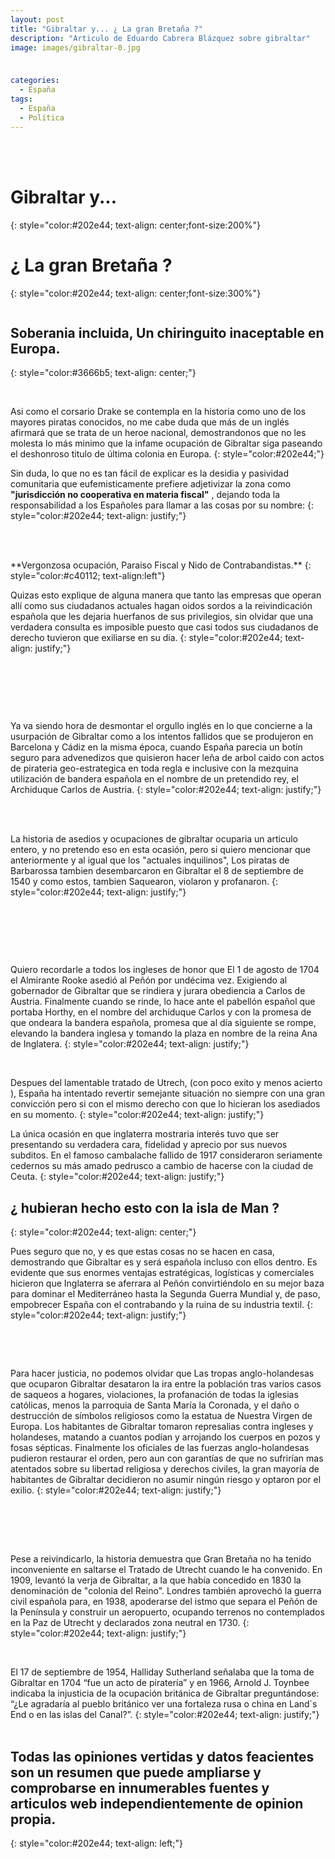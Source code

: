 ```yaml
---
layout: post
title: "Gibraltar y... ¿ La gran Bretaña ?"
description: "Articulo de Eduardo Cabrera Blázquez sobre gibraltar"
image: images/gibraltar-0.jpg


categories:
  - España
tags:
  - España
  - Política
---
```



<a name="inicio-articulo">
 <Br />
  <Br />


# Gibraltar y... 
{: style="color:#202e44;  text-align: center;font-size:200%"} 
# ¿ La gran Bretaña ?
{: style="color:#202e44;  text-align: center;font-size:300%"} 
 <figure style="width: 100%" class="align-center">
  <img src="/images/gibraltar-1.jpg" alt="">
  </figure> 

<style>
div {
	background-color: #7daf77
  text-align: justify;
  text-justify: inter-word;
  LINE-HEIGHT:1.6; 
}
</style>






##  Soberania incluida, Un chiringuito inaceptable en Europa.
{: style="color:#3666b5;  text-align: center;"} 

<figure style="width: 40%" class="align-right">
  <img src="/images/gibraltar-4.jpg" alt="">
  </figure> 
<br />
Asi como el corsario Drake se contempla en la historia como uno de los mayores piratas conocidos,  no me cabe duda que más de un inglés  afirmará que se trata de un heroe nacional, demostrandonos que no les molesta lo más minimo que la infame ocupación de Gibraltar siga paseando el deshonroso titulo de última colonia en Europa. 
{: style="color:#202e44;"} 



Sin duda, lo que no es tan fácil de explicar es la desidia y pasividad comunitaria que eufemisticamente prefiere adjetivizar la zona como **"jurisdicción no cooperativa en materia fiscal"**
, dejando toda la responsabilidad a los  Españoles para  llamar a las cosas por su nombre: 
{: style="color:#202e44;  text-align: justify;"} 

<figure style="width: 50%" class="align-left">
  <img src="/images/gibraltar-3.jpg" alt="">
  </figure> 


 <br />
  <br />
**Vergonzosa ocupación,
Paraiso Fiscal y
Nido de Contrabandistas.**
{: style="color:#c40112;  text-align:left"} 
 

Quizas esto explique de alguna manera que tanto las empresas que
operan allí como sus  ciudadanos actuales hagan oidos sordos a la reivindicación española que les dejaria huerfanos de sus privilegios, sin olvidar que una verdadera consulta es imposible puesto que casi todos sus ciudadanos de derecho tuvieron que exiliarse en su dia.
{: style="color:#202e44;  text-align: justify;"} 


<br />
<br />

<figure style="width: 50%" class="align-right">
  <img src="/images/gibraltar-5.jpg" alt="">
  </figure> 

<br />

Ya va siendo hora de desmontar el orgullo inglés en lo que concierne a la usurpación de Gibraltar como a los intentos fallidos que se produjeron en Barcelona y Cádiz en la misma época, cuando España parecia un botín seguro para advenedizos que quisieron hacer leña de arbol caido con actos de  pirateria geo-estrategica en toda regla e inclusive con la mezquina utilización de bandera española en el nombre de un pretendido rey, el Archiduque Carlos de Austria.
{: style="color:#202e44;  text-align: justify;"} 

<br />
<br />

La historia de asedios y ocupaciones de gibraltar ocuparia un articulo entero, y no pretendo
eso en esta ocasión, pero si quiero mencionar que anteriormente y al igual que los "actuales inquilinos",  Los piratas de Barbarossa tambien desembarcaron en Gibraltar el 8 de septiembre de 1540 y como estos, tambien Saquearon, violaron y profanaron.
{: style="color:#202e44;  text-align: justify;"} 

<figure style="width: 100%" class="align-center">
  <img src="/images/gibraltar-6.jpg"  alt="">
  </figure> 

<br />
<br />

<figure style="width: 30%" class="align-left">
  <img src="/images/gibraltar-7.jpg" alt="">
  </figure> 

<br />
Quiero recordarle a todos los ingleses de honor que El 1 de agosto de 1704 el Almirante Rooke asedió al Peñón por undécima vez. Exigiendo al gobernador de Gibraltar que se rindiera y jurara obediencia a Carlos de Austria. Finalmente cuando se rinde, lo hace ante el pabellón español que portaba Horthy, en el nombre del archiduque Carlos y con la promesa de que ondeara la bandera española, promesa que al día siguiente se rompe, elevando la bandera inglesa y tomando la plaza en nombre de la reina Ana de Inglatera.
{: style="color:#202e44;  text-align: justify;"} 



<figure style="width:40%" class="align-right">
  <img src="/images/gibraltar-8.png" alt="">
  </figure> 


<br />
Despues del lamentable tratado de Utrech, (con poco exito y menos acierto ), España ha intentado revertir semejante situación no siempre con una gran convicción pero si con el mismo derecho con que lo hicieran los asediados en su momento.
{: style="color:#202e44;  text-align: justify;"}

La única ocasión en que inglaterra mostraria interés tuvo que ser presentando su verdadera cara, fidelidad y aprecio por sus nuevos subditos. En el famoso cambalache fallido de 1917 consideraron seriamente cedernos su más amado pedrusco a cambio de hacerse con la ciudad de Ceuta. 
{: style="color:#202e44;  text-align: justify;"} 

## ¿ hubieran hecho esto con la isla de Man ?
{: style="color:#202e44;  text-align: center;"}  

Pues seguro que no, y es que estas cosas no se hacen en casa, demostrando que Gibraltar es y será española  incluso con ellos dentro. Es evidente que sus enormes ventajas estratégicas, logísticas y comerciales hicieron que Inglaterra se aferrara al Peñón convirtiéndolo en su mejor baza para dominar el Mediterráneo hasta la Segunda Guerra Mundial y, de paso, empobrecer España con el contrabando y la ruina de su industria textil.
{: style="color:#202e44;  text-align: justify;"} 

 <Br />
  <Br />
<figure style="width:40%" class="align-left">
  <img src="/images/gibraltar-9.jpg" alt="">
  </figure> 


Para hacer justicia, no podemos olvidar que Las tropas anglo-holandesas que ocuparon Gibraltar desataron la ira entre la población tras varios casos de saqueos a hogares, violaciones, la profanación de todas la iglesias católicas, menos la parroquia de Santa María la Coronada, y el daño o destrucción de símbolos religiosos como la estatua de Nuestra Virgen de Europa. Los habitantes de Gibraltar tomaron represalias contra ingleses y holandeses, matando a cuantos podían y arrojando los cuerpos en pozos y fosas sépticas. Finalmente los oficiales de las fuerzas anglo-holandesas pudieron restaurar el orden, pero aun con garantías de que no sufrirían mas atentados sobre su libertad religiosa y derechos civiles, la gran mayoría de habitantes de Gibraltar decidieron no asumir ningún riesgo y optaron por el exilio. 
{: style="color:#202e44;  text-align: justify;"} 

 <Br /> 
  <Br />

<figure style="width:60%" class="align-left">
  <img src="/images/gibraltar-11.jpg" alt="">
  </figure> 
 <Br />
Pese a reivindicarlo, la historia demuestra que Gran Bretaña no ha tenido inconveniente en saltarse el Tratado de Utrecht cuando le ha convenido. En 1909, levantó la verja de Gibraltar, a la que había concedido en 1830 la denominación de "colonia del Reino". Londres también aprovechó la guerra civil española para, en 1938, apoderarse del istmo que separa el Peñón de la Península y construir un aeropuerto, ocupando terrenos no contemplados en la Paz de Utrecht y declarados zona neutral en 1730.
{: style="color:#202e44;  text-align: justify;"} 

 <Br />
  <Br />

<figure style="width:40%" class="align-right">
  <img src="/images/gibraltar-10.jpg" alt="">
  </figure> 
El 17 de septiembre de 1954, Halliday Sutherland señalaba que la toma de Gibraltar en 1704 “fue un acto de piratería” y en 1966, Arnold J. Toynbee indicaba la injusticia de la ocupación británica de Gibraltar preguntándose: “¿Le agradaría al pueblo británico ver una fortaleza rusa o china en Land´s End o en las islas del Canal?”.
{: style="color:#202e44;  text-align: justify;"} 

 <Br />
  <Br />
  
## Todas las opiniones vertidas y datos feacientes son un resumen que puede ampliarse y comprobarse en innumerables fuentes y articulos web independientemente de opinion propia.
{: style="color:#202e44;  text-align: left;"} 